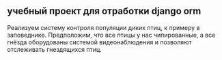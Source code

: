 ## учебный проект для отработки django orm

Реализуем систему контроля популяции диких птиц, к примеру в заповеднике. Предположим, что все птицы у нас чипированные, а все гнёзда оборудованы системой видеонаблюдения и позволяют отслеживать гнездящихся птиц. 
